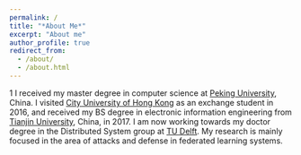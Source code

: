 ```yaml
---
permalink: /
title: "*About Me*"
excerpt: "About me"
author_profile: true
redirect_from: 
  - /about/
  - /about.html
---
```


1 I received my master degree in computer science at [Peking University](http://english.pku.edu.cn/), China. I visited [City University of Hong Kong](https://www.cityu.edu.hk/) as an exchange student in 2016, and received my BS degree in electronic information engineering from [Tianjin University](http://www.tju.edu.cn/english/index.htm), China, in 2017. I am now working towards my doctor degree in the Distributed System group at [TU Delft](https://www.tudelft.nl/). My research is mainly focused in the area of attacks and defense in federated learning systems.


